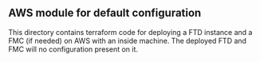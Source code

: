 ## AWS module for default configuration

This directory contains terraform code for deploying
a FTD instance and a FMC (if needed) on AWS with an inside machine.
The deployed FTD and FMC will no configuration present on it.
